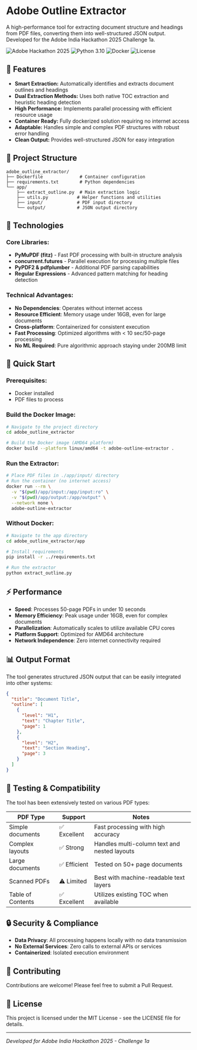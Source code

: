 # Adobe Outline Extractor

A high-performance tool for extracting document structure and headings from PDF files, converting them into well-structured JSON output. Developed for the Adobe India Hackathon 2025 Challenge 1a.

![Adobe Hackathon 2025](https://img.shields.io/badge/Adobe-Hackathon%202025-red)
![Python 3.10](https://img.shields.io/badge/Python-3.10-blue)
![Docker](https://img.shields.io/badge/Docker-Ready-blue)
![License](https://img.shields.io/badge/License-MIT-green)

## 🚀 Features

- **Smart Extraction:** Automatically identifies and extracts document outlines and headings
- **Dual Extraction Methods:** Uses both native TOC extraction and heuristic heading detection
- **High Performance:** Implements parallel processing with efficient resource usage
- **Container Ready:** Fully dockerized solution requiring no internet access
- **Adaptable:** Handles simple and complex PDF structures with robust error handling
- **Clean Output:** Provides well-structured JSON for easy integration

## 📁 Project Structure

```
adobe_outline_extractor/
├── Dockerfile              # Container configuration
├── requirements.txt        # Python dependencies
└── app/
    ├── extract_outline.py  # Main extraction logic
    ├── utils.py           # Helper functions and utilities
    ├── input/             # PDF input directory
    └── output/            # JSON output directory
```

## 🔧 Technologies

### Core Libraries:
- **PyMuPDF (fitz)** - Fast PDF processing with built-in structure analysis
- **concurrent.futures** - Parallel execution for processing multiple files
- **PyPDF2 & pdfplumber** - Additional PDF parsing capabilities
- **Regular Expressions** - Advanced pattern matching for heading detection

### Technical Advantages:
- **No Dependencies**: Operates without internet access
- **Resource Efficient**: Memory usage under 16GB, even for large documents
- **Cross-platform**: Containerized for consistent execution
- **Fast Processing**: Optimized algorithms with < 10 sec/50-page processing
- **No ML Required**: Pure algorithmic approach staying under 200MB limit

## 🚀 Quick Start

### Prerequisites:
- Docker installed
- PDF files to process

### Build the Docker Image:
```bash
# Navigate to the project directory
cd adobe_outline_extractor

# Build the Docker image (AMD64 platform)
docker build --platform linux/amd64 -t adobe-outline-extractor .
```

### Run the Extractor:
```bash
# Place PDF files in ./app/input/ directory
# Run the container (no internet access)
docker run --rm \
  -v "$(pwd)/app/input:/app/input:ro" \
  -v "$(pwd)/app/output:/app/output" \
  --network none \
  adobe-outline-extractor
```

### Without Docker:
```bash
# Navigate to the app directory
cd adobe_outline_extractor/app

# Install requirements
pip install -r ../requirements.txt

# Run the extractor
python extract_outline.py
```

## ⚡ Performance

- **Speed**: Processes 50-page PDFs in under 10 seconds
- **Memory Efficiency**: Peak usage under 16GB, even for complex documents
- **Parallelization**: Automatically scales to utilize available CPU cores
- **Platform Support**: Optimized for AMD64 architecture
- **Network Independence**: Zero internet connectivity required

## 📊 Output Format

The tool generates structured JSON output that can be easily integrated into other systems:

```json
{
  "title": "Document Title",
  "outline": [
    {
      "level": "H1",
      "text": "Chapter Title",
      "page": 1
    },
    {
      "level": "H2",
      "text": "Section Heading",
      "page": 3
    }
  ]
}
```

## 🧪 Testing & Compatibility

The tool has been extensively tested on various PDF types:

| PDF Type | Support | Notes |
|----------|---------|-------|
| Simple documents | ✅ Excellent | Fast processing with high accuracy |
| Complex layouts | ✅ Strong | Handles multi-column text and nested layouts |
| Large documents | ✅ Efficient | Tested on 50+ page documents |
| Scanned PDFs | ⚠️ Limited | Best with machine-readable text layers |
| Table of Contents | ✅ Excellent | Utilizes existing TOC when available |

## 🔒 Security & Compliance

- **Data Privacy**: All processing happens locally with no data transmission
- **No External Services**: Zero calls to external APIs or services
- **Containerized**: Isolated execution environment

## 👥 Contributing

Contributions are welcome! Please feel free to submit a Pull Request.

## 📄 License

This project is licensed under the MIT License - see the LICENSE file for details.

---

*Developed for Adobe India Hackathon 2025 - Challenge 1a*
